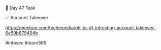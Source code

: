 🎯 Day 47 Task


✅ Account Takeover


https://medium.com/techiepedia/p5-to-p1-intresting-account-takeover-6e59b879494b


#infosec #learn365
